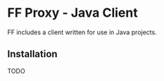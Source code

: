 # FF Proxy - Java Client

FF includes a client written for use in Java projects.

## Installation

TODO
